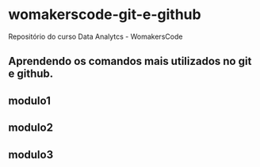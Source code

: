 # womakerscode-git-e-github
Repositório do curso Data Analytcs  - WomakersCode
## Aprendendo os comandos mais utilizados no git e github. ##

## modulo1

## modulo2

## modulo3